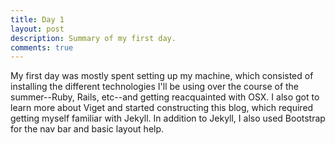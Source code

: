 ```yaml
---
title: Day 1
layout: post
description: Summary of my first day.
comments: true
---
```


My first day was mostly spent setting up my machine, which consisted of installing the different technologies I'll be using over the course of the summer--Ruby, Rails, etc--and getting reacquainted with OSX. I also got to learn more about Viget and started constructing this blog, which required getting myself familiar with Jekyll. In addition to Jekyll, I also used Bootstrap for the nav bar and basic layout help.
